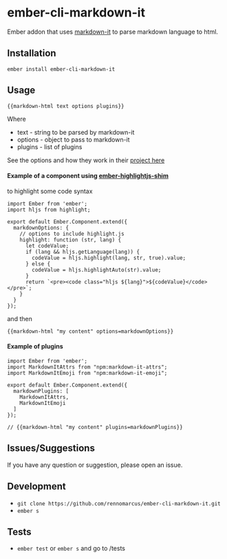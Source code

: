 # ember-cli-markdown-it

Ember addon that uses [markdown-it](https://github.com/markdown-it/markdown-it)
to parse markdown language to html.

## Installation

`ember install ember-cli-markdown-it`

## Usage

`{{markdown-html text options plugins}}`

Where

* text - string to be parsed by markdown-it
* options - object to pass to markdown-it
* plugins - list of plugins

See the options and how they work in their [project here](https://github.com/markdown-it/markdown-it#init-with-presets-and-options)

#### Example of a component using [ember-highlightjs-shim](https://github.com/rennomarcus/ember-highlightjs-shim)
to highlight some code syntax

    import Ember from 'ember';
    import hljs from highlight;

    export default Ember.Component.extend({
      markdownOptions: {
        // options to include highlight.js
        highlight: function (str, lang) {
          let codeValue;
          if (lang && hljs.getLanguage(lang)) {
            codeValue = hljs.highlight(lang, str, true).value;
          } else {
            codeValue = hljs.highlightAuto(str).value;
          }
          return `<pre><code class="hljs ${lang}">${codeValue}</code></pre>`;
        }
      }
    });

and then

    {{markdown-html "my content" options=markdownOptions}}

#### Example of plugins

    import Ember from 'ember';
    import MarkdownItAttrs from "npm:markdown-it-attrs";
    import MarkdownItEmoji from "npm:markdown-it-emoji";
    
    export default Ember.Component.extend({
      markdownPlugins: [
        MarkdownItAttrs,
        MarkdownItEmoji
      ]
    });
    
    // {{markdown-html "my content" plugins=markdownPlugins}}

## Issues/Suggestions
If you have any question or suggestion, please open an issue.

## Development
* `git clone https://github.com/rennomarcus/ember-cli-markdown-it.git`
* `ember s`

## Tests
* `ember test` or `ember s` and go to /tests
